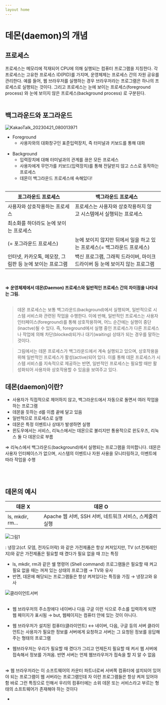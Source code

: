 ```yaml
---
layout home
---
```



# 데몬(daemon)의 개념


## 프로세스

프로세스는 메모리에 적재되어 CPU에 의해 실행되는 컴퓨터 프로그램을 지칭한다. 각 프로세스는 고유한 프로세스 ID(PID)를 가지며, 운영체제는 프로세스 간의 자원 공유를 관리한다. 예를 들어, 웹 브라우저를 실행하는 경우 브라우저라는 프로그램은 하나의 프로세스로 실행되는 것이다. 그리고 프로세스는 눈에 보이는 프로세스(foreground process) 와 눈에 보이지 않은 프로세스(background process) 로 구분된다.
   <br/><br/>
## 백그라운드와 포그라운드

![KakaoTalk_20230421_080013971](https://user-images.githubusercontent.com/127702320/233516041-88045fb5-c582-45ff-a1fa-ea49d2397d45.png)


- Foreground
    - 사용자와의 대화창구인 표준입력장치, 즉 터미널과 키보드를 통해 대화
   <br/><br/>
- Background
    - 입력장치에 대해 터미널과의 관계를 끊은 모든 프로세스
    - 사용자에게 무언가를 키보드(입력장치)를 통해 전달받지 않고 스스로 동작하는 프로세스
    - 데몬이 백그라운드 프로세스에 속해있다!
       <br/><br/>

| 포그라운드 프로세스 | 백그라운드 프로세스 |
| --- | --- |
| 사용자와 상호작용하는 프로세스 | 프로세스는 사용자와 상호작용하지 않고 시스템에서 실행되는 프로세스 |
| 최소화를 하더라도 눈에 보이는 프로세스
(= 포그라운드 프로세스) | 눈에 보이지 않지만 뒤에서 일을 하고 있는 프로세스(= 백그라운드 프로세스) |
| 인터넷, 카카오톡, 메모장, 그림판 등 눈에 보이는 프로그램 | 백신 프로그램, 그래픽 드라이버, 마이크 드라이버 등 눈에 보이지 않는 프로그램 |

   <br/><br/>
**⇒ 운영체제에서 데몬(Daemon) 프로세스와 일반적인 프로세스 간의 차이점을 나타내는 그림.** 
   <br/><br/>

> 데몬 프로세스는 보통 백그라운드(background)에서 실행되며, 일반적으로 시스템 서비스와 관련된 작업을 수행한다. 이에 반해, 일반적인 프로세스는 사용자 인터페이스(foreground)를 통해 상호작용하며, 어느 순간에는 실행이 중단(inactve)될 수 있다. 즉, foreground에서 실행 중인 프로세스가 다른 프로세스나 작업에 의해 차단(blocked)되거나 대기(waiting) 상태가 되는 경우를 말하는 것이다.
> 

> 그림에서는 데몬 프로세스가 백그라운드에서 계속 실행되고 있으며, 상호작용을 위해 일반적인 프로세스가 활성(active)되어 있다. 이를 통해 데몬 프로세스가 시스템 서비스를 지속적으로 제공하는 반면, 일반적인 프로세스는 필요할 때만 활성화되어 사용자와 상호작용할 수 있음을 보여주고 있다.
> 

## 데몬(daemon)이란?

- 사용자가 직접적으로 제어하지 않고, 백그라운드에서 자동으로 돌면서 여러 작업을 하는 프로그램
- 데몬을 듯하는 d를 이름 끝에 달고 있음
- 일반적으로 프로세스로 실행
- 데몬은 특정 이벤트나 상태가 발생하면 실행
- 윈도우에서는 서비스, 리눅스에서는 데몬으로 불리지만 통용적으로 윈도우즈, 리눅스 둘 다 데몬으로 부름

⇒ 리눅스에서 백그라운드(background)에서 실행되는 프로그램을 의미합니다. 데몬은 사용자 인터페이스가 없으며, 시스템의 이벤트나 자원 사용을 모니터링하고, 이벤트에 따라 작업을 수행
 

   <br/><br/>
## 데몬의 예시

| 데몬 X | 데몬 O |
| --- | --- |
| ls, mkdir, rm…  | Apache 웹 서버, SSH 서버, 네트워크 서비스, 스케줄러 실행 |
![그림1](https://user-images.githubusercontent.com/127702320/233516335-94bec0c9-d9a0-4637-81ed-dd67249a7387.png)

: 냉장고(cf. 모뎀, 전자도어락) 와 같은 가전제품은 항상 켜져있지만, TV (cf.전제레인지)와 같은 가전제품은 필요할 때 켰다가 필요 없을 때 끄는 특징

- ls, mkdir, rm과 같은 쉘 명령어 (Shell command) 프로그램들은 필요할 때 켜고 필요 없을 때는 꺼져 있는 상태의 프로그램 → TV와 유사
- 반면, 데몬에 해당되는 프로그램들은 항상 켜져있다는 특징을 가짐 → 냉장고와 유사
    
    
![클라이언트서버](https://user-images.githubusercontent.com/127702320/233516345-b687b59d-2cda-4518-b295-bdaf2a21579d.png)
   <br/><br/>

- 웹 브라우저의 주소창에다 네이버나 다음 구글 이런 식으로 주소를 입력하게 되면 웹 페이지가 표시됨 → but, 웹페이지는 컴퓨터 안에 있는 것이 아니다.
    
    
- 웹 브라우저가 설치된 컴퓨터(클라이언트) ↔  네이버, 다음, 구글 등의 서버
클라이언트는 사용자가 필요한 정보를 서버에게 요청하고 서버는 그 요청된 정보를 응답해 주는 형태의 프로그램
    
    
- 웹브라우저는 우리가 필요할 때 켰다가 그리고 언제든지 필요할 때 켜서 웹 서버에 접속해서 정보를 가져옴. 반면 서버는 언제 웹브라우저가 접속을 할 지 알 수 없음
       <br/><br/>
    

⇒ 웹 브라우저라는 이 소프트웨어의 카운터 파트너로써 서버쪽 컴퓨터에 설치되어 있어야 되는
프로그램이 웹 서버라는 프로그램인데 자 이런 프로그램들은 항상 켜져 있어야 함
바로 그런 특징으로 인해서 우리의 컴퓨터에는 소위 데몬 또는 서비스라고 부르는 형태의 소프트웨어가 존재해야 하는 것이다

-